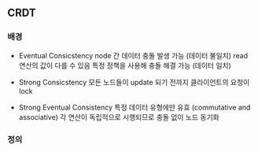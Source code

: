 ## CRDT

### 배경
- Eventual Consicstency
node 간 데이터 충돌 발생 가능 (데이터 불일치)
read 연산의 값이 다를 수 있음
특정 정책을 사용해 충돌 해결 가능 (데이터 일치)

- Strong Consicstency
모든 노드들이 update 되기 전까지 클라이언트의 요청이 lock

- Strong Eventual Consistency
특정 데이터 유형에만 유효 (commutative and associative)
각 연산이 독립적으로 시행되므로 충돌 없이 노드 동기화


### 정의
###
